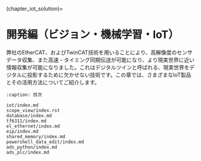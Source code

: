 (chapter_iot_solution)=
# 開発編（ビジョン・機械学習・IoT）

弊社のEtherCAT、およびTwinCAT技術を用いることにより、高解像度のセンサデータ収集、また高速・タイミング同期伝送が可能になり、より現実世界に近い情報収集が可能になりました。これはデジタルツインと呼ばれる、現実世界をデジタルに投影するために欠かせない技術です。この章では、さまざまなIoT製品とその活用方法についてご紹介します。

```{toctree}
:caption: 目次

iot/index.md
scope_view/index.rst
database/index.md
tf6311/index.md
el_ethernet/index.md
eip/index.md
shared_memory/index.md
powershell_data_edit/index.md
ads_python/index.md
ads_plc/index.md
```